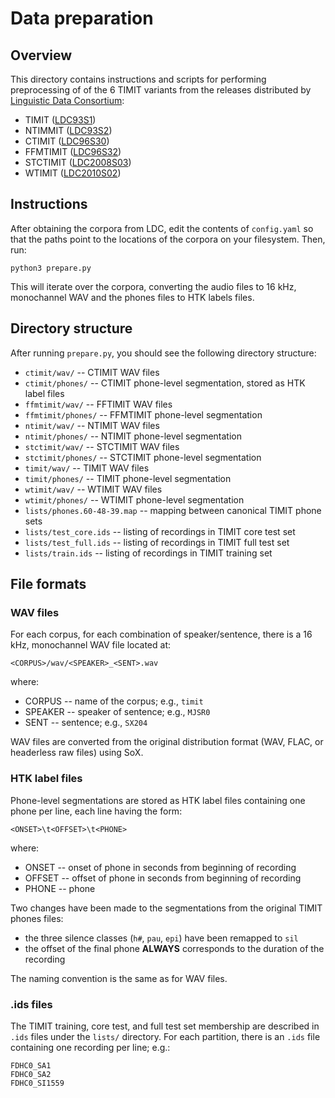 Data preparation
================
Overview
--------
This directory contains instructions and scripts for performing preprocessing
of of the 6 TIMIT variants from the releases distributed by [Linguistic Data Consortium](https://www.ldc.upenn.edu/):

- TIMIT ([LDC93S1](https://catalog.ldc.upenn.edu/LDC93S1))
- NTIMMIT ([LDC93S2](https://catalog.ldc.upenn.edu/LDC93S2))
- CTIMIT ([LDC96S30](https://catalog.ldc.upenn.edu/LDC96S30))
- FFMTIMIT ([LDC96S32](https://catalog.ldc.upenn.edu/LDC96S32))
- STCTIMIT ([LDC2008S03](https://catalog.ldc.upenn.edu/LDC2008S03))
- WTIMIT ([LDC2010S02](https://catalog.ldc.upenn.edu/LDC2010S02))


Instructions
------------
After obtaining the corpora from LDC, edit the contents of ``config.yaml`` so
that the paths point to the locations of the corpora on your filesystem. Then,
run:

    python3 prepare.py

This will iterate over the corpora, converting the audio files to 16 kHz,
monochannel WAV and the phones files to HTK labels files.


Directory structure
-------------------
After running ``prepare.py``, you should see the following directory structure:

- ``ctimit/wav/``  --  CTIMIT WAV files
- ``ctimit/phones/``  --  CTIMIT phone-level segmentation, stored as HTK label
  files
- ``ffmtimit/wav/``  --  FFTIMIT WAV files
- ``ffmtimit/phones/``  --  FFMTIMIT phone-level segmentation
- ``ntimit/wav/``  --  NTIMIT WAV files
- ``ntimit/phones/``  --  NTIMIT phone-level segmentation
- ``stctimit/wav/``  --  STCTIMIT WAV files
- ``stctimit/phones/``  --  STCTIMIT phone-level segmentation
- ``timit/wav/``  --  TIMIT WAV files
- ``timit/phones/``  --  TIMIT phone-level segmentation
- ``wtimit/wav/``  --  WTIMIT WAV files
- ``wtimit/phones/``  --  WTIMIT phone-level segmentation
- ``lists/phones.60-48-39.map``  --  mapping between canonical TIMIT phone sets
- ``lists/test_core.ids``  --  listing of recordings in TIMIT core test set
- ``lists/test_full.ids``  --  listing of recordings in TIMIT full test set
- ``lists/train.ids``  --  listing of recordings in TIMIT training set



File formats
------------
### WAV files

For each corpus, for each combination of speaker/sentence, there is a 16 kHz,
monochannel WAV file located at:

    <CORPUS>/wav/<SPEAKER>_<SENT>.wav

where:

- CORPUS  --  name of the corpus; e.g., ``timit``
- SPEAKER  --  speaker of sentence; e.g., ``MJSR0``
- SENT  --  sentence; e.g., ``SX204``

WAV files are converted from the original distribution format (WAV, FLAC, or
headerless raw files) using SoX.


### HTK label files

Phone-level segmentations are stored as HTK label files containing one phone
per line, each line having the form:

    <ONSET>\t<OFFSET>\t<PHONE>

where:

- ONSET  --  onset of phone in seconds from beginning of recording
- OFFSET  --  offset of phone in seconds from beginning of recording
- PHONE  --  phone

Two changes have been made to the segmentations from the original TIMIT phones
files:

- the three silence classes (``h#``, ``pau``, ``epi``) have been remapped to
  ``sil``
- the offset of the final phone **ALWAYS** corresponds to the duration of the
  recording

The naming convention is the same as for WAV files.


### .ids files

The TIMIT training, core test, and full test set membership are described in
``.ids`` files under the ``lists/`` directory. For each partition, there is an
``.ids`` file containing one recording per line; e.g.:

    FDHC0_SA1
    FDHC0_SA2
    FDHC0_SI1559